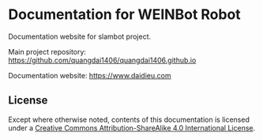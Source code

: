 Documentation for WEINBot Robot
=========================================================================

Documentation website for slambot project.

Main project repository: https://github.com/quangdai1406/quangdai1406.github.io

Documentation website: https://www.daidieu.com

License
-------



Except where otherwise noted, contents of this documentation is licensed under a [Creative Commons Attribution-ShareAlike 4.0 International License](http://creativecommons.org/licenses/by-sa/4.0/).



